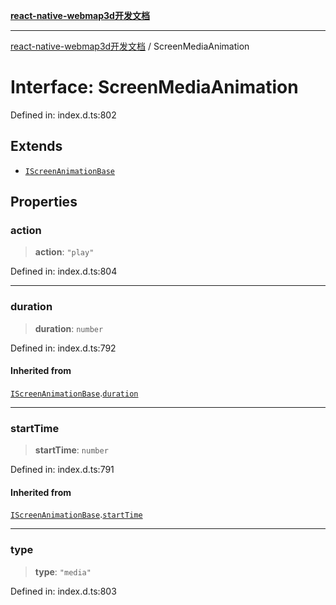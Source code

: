 [**react-native-webmap3d开发文档**](../README.md)

***

[react-native-webmap3d开发文档](../globals.md) / ScreenMediaAnimation

# Interface: ScreenMediaAnimation

Defined in: index.d.ts:802

## Extends

- [`IScreenAnimationBase`](IScreenAnimationBase.md)

## Properties

### action

> **action**: `"play"`

Defined in: index.d.ts:804

***

### duration

> **duration**: `number`

Defined in: index.d.ts:792

#### Inherited from

[`IScreenAnimationBase`](IScreenAnimationBase.md).[`duration`](IScreenAnimationBase.md#duration)

***

### startTime

> **startTime**: `number`

Defined in: index.d.ts:791

#### Inherited from

[`IScreenAnimationBase`](IScreenAnimationBase.md).[`startTime`](IScreenAnimationBase.md#starttime)

***

### type

> **type**: `"media"`

Defined in: index.d.ts:803

